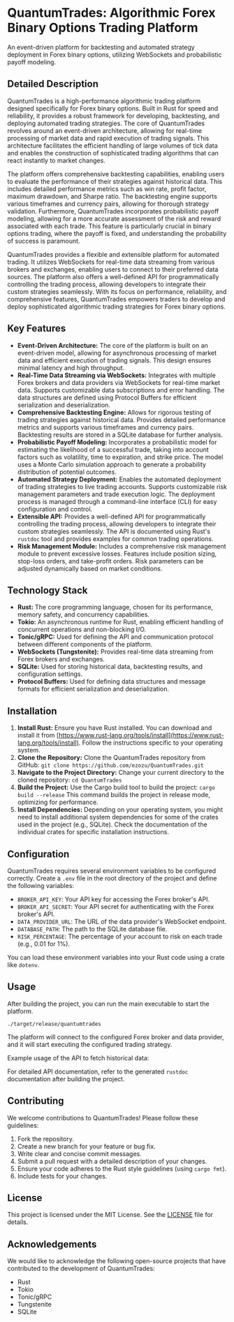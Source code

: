 # QuantumTrades: Algorithmic Forex Binary Options Trading Platform

An event-driven platform for backtesting and automated strategy deployment in Forex binary options, utilizing WebSockets and probabilistic payoff modeling.

## Detailed Description

QuantumTrades is a high-performance algorithmic trading platform designed specifically for Forex binary options. Built in Rust for speed and reliability, it provides a robust framework for developing, backtesting, and deploying automated trading strategies. The core of QuantumTrades revolves around an event-driven architecture, allowing for real-time processing of market data and rapid execution of trading signals. This architecture facilitates the efficient handling of large volumes of tick data and enables the construction of sophisticated trading algorithms that can react instantly to market changes.

The platform offers comprehensive backtesting capabilities, enabling users to evaluate the performance of their strategies against historical data. This includes detailed performance metrics such as win rate, profit factor, maximum drawdown, and Sharpe ratio. The backtesting engine supports various timeframes and currency pairs, allowing for thorough strategy validation. Furthermore, QuantumTrades incorporates probabilistic payoff modeling, allowing for a more accurate assessment of the risk and reward associated with each trade. This feature is particularly crucial in binary options trading, where the payoff is fixed, and understanding the probability of success is paramount.

QuantumTrades provides a flexible and extensible platform for automated trading. It utilizes WebSockets for real-time data streaming from various brokers and exchanges, enabling users to connect to their preferred data sources. The platform also offers a well-defined API for programmatically controlling the trading process, allowing developers to integrate their custom strategies seamlessly. With its focus on performance, reliability, and comprehensive features, QuantumTrades empowers traders to develop and deploy sophisticated algorithmic trading strategies for Forex binary options.

## Key Features

*   **Event-Driven Architecture:** The core of the platform is built on an event-driven model, allowing for asynchronous processing of market data and efficient execution of trading signals. This design ensures minimal latency and high throughput.
*   **Real-Time Data Streaming via WebSockets:** Integrates with multiple Forex brokers and data providers via WebSockets for real-time market data. Supports customizable data subscriptions and error handling. The data structures are defined using Protocol Buffers for efficient serialization and deserialization.
*   **Comprehensive Backtesting Engine:** Allows for rigorous testing of trading strategies against historical data. Provides detailed performance metrics and supports various timeframes and currency pairs. Backtesting results are stored in a SQLite database for further analysis.
*   **Probabilistic Payoff Modeling:** Incorporates a probabilistic model for estimating the likelihood of a successful trade, taking into account factors such as volatility, time to expiration, and strike price. The model uses a Monte Carlo simulation approach to generate a probability distribution of potential outcomes.
*   **Automated Strategy Deployment:** Enables the automated deployment of trading strategies to live trading accounts. Supports customizable risk management parameters and trade execution logic. The deployment process is managed through a command-line interface (CLI) for easy configuration and control.
*   **Extensible API:** Provides a well-defined API for programmatically controlling the trading process, allowing developers to integrate their custom strategies seamlessly. The API is documented using Rust's `rustdoc` tool and provides examples for common trading operations.
*   **Risk Management Module:** Includes a comprehensive risk management module to prevent excessive losses. Features include position sizing, stop-loss orders, and take-profit orders. Risk parameters can be adjusted dynamically based on market conditions.

## Technology Stack

*   **Rust:** The core programming language, chosen for its performance, memory safety, and concurrency capabilities.
*   **Tokio:** An asynchronous runtime for Rust, enabling efficient handling of concurrent operations and non-blocking I/O.
*   **Tonic/gRPC:** Used for defining the API and communication protocol between different components of the platform.
*   **WebSockets (Tungstenite):** Provides real-time data streaming from Forex brokers and exchanges.
*   **SQLite:** Used for storing historical data, backtesting results, and configuration settings.
*   **Protocol Buffers:** Used for defining data structures and message formats for efficient serialization and deserialization.

## Installation

1.  **Install Rust:** Ensure you have Rust installed. You can download and install it from [https://www.rust-lang.org/tools/install](https://www.rust-lang.org/tools/install). Follow the instructions specific to your operating system.
2.  **Clone the Repository:** Clone the QuantumTrades repository from GitHub:
   `git clone https://github.com/ezozu/QuantumTrades.git`
3.  **Navigate to the Project Directory:** Change your current directory to the cloned repository:
   `cd QuantumTrades`
4.  **Build the Project:** Use the Cargo build tool to build the project:
   `cargo build --release`
   This command builds the project in release mode, optimizing for performance.
5.  **Install Dependencies:** Depending on your operating system, you might need to install additional system dependencies for some of the crates used in the project (e.g., SQLite). Check the documentation of the individual crates for specific installation instructions.

## Configuration

QuantumTrades requires several environment variables to be configured correctly. Create a `.env` file in the root directory of the project and define the following variables:

*   `BROKER_API_KEY`: Your API key for accessing the Forex broker's API.
*   `BROKER_API_SECRET`: Your API secret for authenticating with the Forex broker's API.
*   `DATA_PROVIDER_URL`: The URL of the data provider's WebSocket endpoint.
*   `DATABASE_PATH`: The path to the SQLite database file.
*   `RISK_PERCENTAGE`: The percentage of your account to risk on each trade (e.g., 0.01 for 1%).

You can load these environment variables into your Rust code using a crate like `dotenv`.

## Usage

After building the project, you can run the main executable to start the platform.

`./target/release/quantumtrades`

The platform will connect to the configured Forex broker and data provider, and it will start executing the configured trading strategy.

Example usage of the API to fetch historical data:



For detailed API documentation, refer to the generated `rustdoc` documentation after building the project.

## Contributing

We welcome contributions to QuantumTrades! Please follow these guidelines:

1.  Fork the repository.
2.  Create a new branch for your feature or bug fix.
3.  Write clear and concise commit messages.
4.  Submit a pull request with a detailed description of your changes.
5.  Ensure your code adheres to the Rust style guidelines (using `cargo fmt`).
6.  Include tests for your changes.

## License

This project is licensed under the MIT License. See the [LICENSE](https://github.com/ezozu/QuantumTrades/blob/main/LICENSE) file for details.

## Acknowledgements

We would like to acknowledge the following open-source projects that have contributed to the development of QuantumTrades:

*   Rust
*   Tokio
*   Tonic/gRPC
*   Tungstenite
*   SQLite